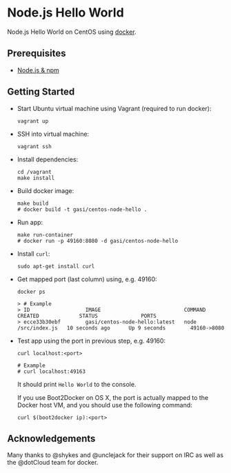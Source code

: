 # Node.js Hello World

Node.js Hello World on CentOS using [docker][].

## Prerequisites

- [Node.js & npm][node-js-download]

## Getting Started

-   Start Ubuntu virtual machine using Vagrant (required to run docker):

        vagrant up

-   SSH into virtual machine:

        vagrant ssh

-   Install dependencies:

        cd /vagrant
        make install

-   Build docker image:

        make build
        # docker build -t gasi/centos-node-hello .


-   Run app:

        make run-container
        # docker run -p 49160:8080 -d gasi/centos-node-hello

-   Install `curl`:

        sudo apt-get install curl

-   Get mapped port (last column) using, e.g. 49160:

        docker ps

        > # Example
        > ID                  IMAGE                           COMMAND              CREATED             STATUS              PORTS
        > ecce33b30ebf        gasi/centos-node-hello:latest   node /src/index.js   10 seconds ago      Up 9 seconds        49160->8080

-   Test app using the port in previous step, e.g. 49160:

        curl localhost:<port>

        # Example
        # curl localhost:49163

    It should print `Hello World` to the console.
    
    If you use Boot2Docker on OS X, the port is actually mapped to the Docker host VM, and you should use the following command:
    
        curl $(boot2docker ip):<port>

## Acknowledgements

Many thanks to @shykes and @unclejack for their support on IRC as well as the
@dotCloud team for docker.


[node-js-download]: http://nodejs.org/download/
[docker]: http://docker.io


